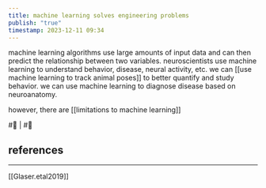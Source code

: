 ```yaml
---
title: machine learning solves engineering problems
publish: "true"
timestamp: 2023-12-11 09:34
---
```

machine learning algorithms use large amounts of input data and can then predict the relationship between two variables. neuroscientists use machine learning to understand behavior, disease, neural activity, etc. we can [[use machine learning to track animal poses]] to better quantify and study behavior. we can use machine learning to diagnose disease based on neuroanatomy. 

however, there are [[limitations to machine learning]]

#🐛  | #🌱 
## references
---
[[Glaser.etal2019]]